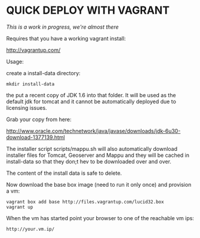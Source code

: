 QUICK DEPLOY WITH VAGRANT
=========================

*This is a work in progress, we're almost there*

Requires that you have a working vagrant install:

http://vagrantup.com/

Usage:

create a install-data directory:

    mkdir install-data

the put a recent copy of JDK 1.6 into that folder.
It will be used as the default jdk for tomcat and it cannot
be automatically deployed due to licensing issues.

Grab your copy from here:

http://www.oracle.com/technetwork/java/javase/downloads/jdk-6u30-download-1377139.html

The installer script scripts/mappu.sh will also automatically download
installer files for Tomcat, Geoserver and Mappu and they will be cached in
install-data so that they don;t hev to be downloaded over and over.

The content of the install data is safe to delete.

Now download the base box image (need to run it only once) and provision a vm:

    vagrant box add base http://files.vagrantup.com/lucid32.box
    vagrant up

When the vm has started point your browser to one of the reachable vm ips:

    http://your.vm.ip/


